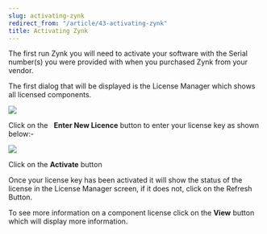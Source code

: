 ```yaml
---
slug: activating-zynk
redirect_from: "/article/43-activating-zynk"
title: Activating Zynk
---
```

The first run Zynk you will need to activate your software with the Serial number(s) you were provided with when you purchased Zynk from your vendor.

The first dialog that will be displayed is the License Manager which shows all licensed components.

[![](https://s3.amazonaws.com/helpscout.net/docs/assets/565effd4c697915b26a5c620/images/56b08c98c69791436156485c/file-3MlE3ogQBs.png)](https://s3.amazonaws.com/helpscout.net/docs/assets/565effd4c697915b26a5c620/images/56b08c98c69791436156485c/file-3MlE3ogQBs.png)

Click on the   **Enter New Licence** button to enter your license key as shown below:-

[![](https://s3.amazonaws.com/helpscout.net/docs/assets/565effd4c697915b26a5c620/images/56b08cab9033603f7da36f9b/file-Jo0OAMQBJM.png)](https://s3.amazonaws.com/helpscout.net/docs/assets/565effd4c697915b26a5c620/images/56b08cab9033603f7da36f9b/file-Jo0OAMQBJM.png)

Click on the **Activate** button

Once your license key has been activated it will show the status of the license in the License Manager screen, if it does not, click on the Refresh Button.

To see more information on a component license click on the **View** button which will display more information.